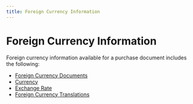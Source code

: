```yaml
---
title: Foreign Currency Information
---
```


# Foreign Currency Information


Foreign currency information available for a purchase document includes the following:

- [Foreign Currency Documents]({{site.pp_baseurl}}/purc-proc/doc-profile/contents/tabs/details/for-cur-info/foreign_currency_document.html)
- [Currency]({{site.pp_baseurl}}/purc-proc/doc-profile/contents/tabs/details/for-cur-info/currency.html)
- [Exchange Rate]({{site.pp_baseurl}}/purc-proc/doc-profile/contents/tabs/details/for-cur-info/exchange_rate.html)
- [Foreign Currency Translations]({{site.pp_baseurl}}/purc-proc/doc-profile/contents/tabs/details/for-cur-info/foreign_currency_translations_purchase_docs.html)

